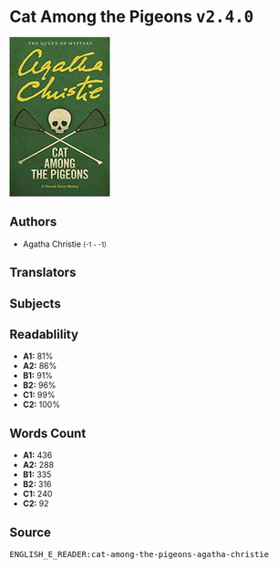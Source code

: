 # Cat Among the Pigeons <kbd>v2.4.0</kbd>

![](./cover.medium.jpg "")

## Authors


 - Agatha Christie <small>(-1 - -1)</small>

## Translators



## Subjects



## Readablility


 - **A1:** 81%
 - **A2:** 86%
 - **B1:** 91%
 - **B2:** 96%
 - **C1:** 99%
 - **C2:** 100%

## Words Count


 - **A1:** 436
 - **A2:** 288
 - **B1:** 335
 - **B2:** 316
 - **C1:** 240
 - **C2:** 92

## Source


<kbd>ENGLISH_E_READER:cat-among-the-pigeons-agatha-christie</kbd>
